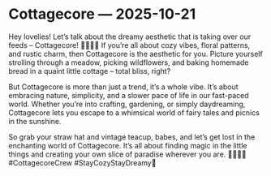 # Cottagecore — 2025-10-21

Hey lovelies! Let’s talk about the dreamy aesthetic that is taking over our feeds – Cottagecore! 🌿🌻🍄✨ If you’re all about cozy vibes, floral patterns, and rustic charm, then Cottagecore is the aesthetic for you. Picture yourself strolling through a meadow, picking wildflowers, and baking homemade bread in a quaint little cottage – total bliss, right?

But Cottagecore is more than just a trend, it’s a whole vibe. It’s about embracing nature, simplicity, and a slower pace of life in our fast-paced world. Whether you’re into crafting, gardening, or simply daydreaming, Cottagecore lets you escape to a whimsical world of fairy tales and picnics in the sunshine.

So grab your straw hat and vintage teacup, babes, and let’s get lost in the enchanting world of Cottagecore. It’s all about finding magic in the little things and creating your own slice of paradise wherever you are. 🌷🧚‍♀️💫 #CottagecoreCrew #StayCozyStayDreamy🌿